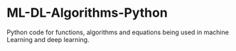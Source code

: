 # ML-DL-Algorithms-Python

Python code for functions, algorithms and equations being used in machine Learning and deep learning.

